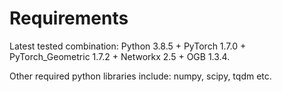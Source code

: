 # Requirements

Latest tested combination: Python 3.8.5 + PyTorch 1.7.0 + PyTorch\_Geometric 1.7.2 + Networkx 2.5 + OGB 1.3.4.

Other required python libraries include: numpy, scipy, tqdm etc.
